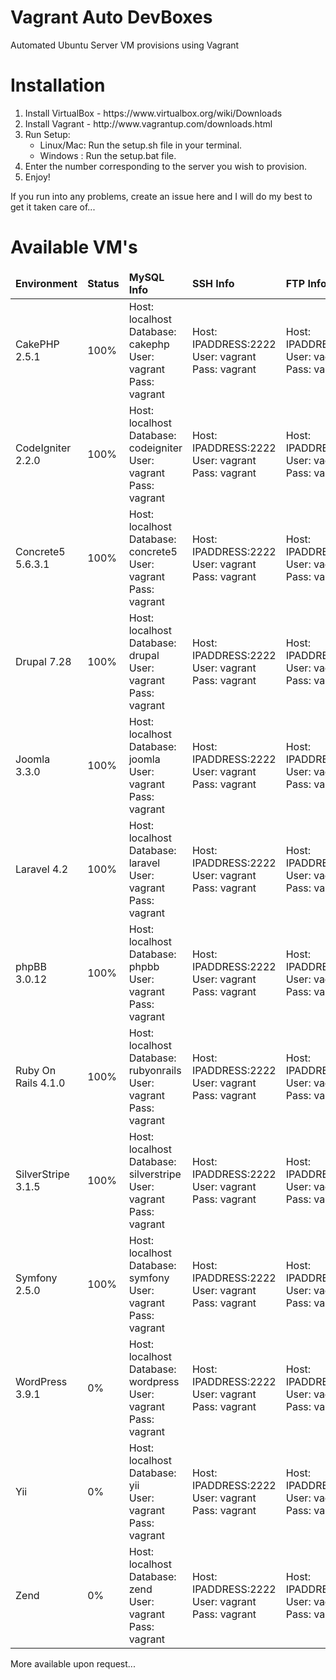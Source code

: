 Vagrant Auto DevBoxes
===============

Automated Ubuntu Server VM provisions using Vagrant

<h1>Installation</h1>
<ol>
    <li>Install VirtualBox - https://www.virtualbox.org/wiki/Downloads</li>
    <li>Install Vagrant - http://www.vagrantup.com/downloads.html</li>
    <li>Run Setup:
        <ul>
            <li>Linux/Mac: Run the setup.sh file in your terminal.</li>
            <li>Windows  : Run the setup.bat file.</li>
        </ul>
    </li>
    <li>Enter the number corresponding to the server you wish to provision.</li>
    <li>Enjoy!</li>
</ol>

<p>If you run into any problems, create an issue here and I will do my best to get it taken care of...</p>

<h1>Available VM's</h1>

<table>
    <thead>
        <td><b>Environment</b></td>
        <td><b>Status</b></td>
        <td><b>MySQL Info</b></td>
        <td><b>SSH Info</b></td>
        <td><b>FTP Info</b></td>
    </thead>
    <tr>
        <td>CakePHP 2.5.1</td>
        <td>100%</td>
        <td>Host: localhost <br />Database: cakephp <br />User: vagrant <br />Pass: vagrant</td>
        <td>Host: IPADDRESS:2222 <br />User: vagrant <br />Pass: vagrant</td>
        <td>Host: IPADDRESS:21 <br />User: vagrant <br />Pass: vagrant</td>
    </tr>
    <tr>
        <td>CodeIgniter 2.2.0</td>
        <td>100%</td>
        <td>Host: localhost <br />Database: codeigniter <br />User: vagrant <br />Pass: vagrant</td>
        <td>Host: IPADDRESS:2222 <br />User: vagrant <br />Pass: vagrant</td>
        <td>Host: IPADDRESS:21 <br />User: vagrant <br />Pass: vagrant</td>
    </tr>
    <tr>
        <td>Concrete5 5.6.3.1</td>
        <td>100%</td>
        <td>Host: localhost <br />Database: concrete5 <br />User: vagrant <br />Pass: vagrant</td>
        <td>Host: IPADDRESS:2222 <br />User: vagrant <br />Pass: vagrant</td>
        <td>Host: IPADDRESS:21 <br />User: vagrant <br />Pass: vagrant</td>
    </tr>
    <tr>
        <td>Drupal 7.28</td>
        <td>100%</td>
        <td>Host: localhost <br />Database: drupal <br />User: vagrant <br />Pass: vagrant</td>
        <td>Host: IPADDRESS:2222 <br />User: vagrant <br />Pass: vagrant</td>
        <td>Host: IPADDRESS:21 <br />User: vagrant <br />Pass: vagrant</td>
    </tr>
    <tr>
        <td>Joomla 3.3.0</td>
        <td>100%</td>
        <td>Host: localhost <br />Database: joomla <br />User: vagrant <br />Pass: vagrant</td>
        <td>Host: IPADDRESS:2222 <br />User: vagrant <br />Pass: vagrant</td>
        <td>Host: IPADDRESS:21 <br />User: vagrant <br />Pass: vagrant</td>
    </tr>
    <tr>
        <td>Laravel 4.2</td>
        <td>100%</td>
        <td>Host: localhost <br />Database: laravel <br />User: vagrant <br />Pass: vagrant</td>
        <td>Host: IPADDRESS:2222 <br />User: vagrant <br />Pass: vagrant</td>
        <td>Host: IPADDRESS:21 <br />User: vagrant <br />Pass: vagrant</td>
    </tr>
    <tr>
        <td>phpBB 3.0.12</td>
        <td>100%</td>
        <td>Host: localhost <br />Database: phpbb <br />User: vagrant <br />Pass: vagrant</td>
        <td>Host: IPADDRESS:2222 <br />User: vagrant <br />Pass: vagrant</td>
        <td>Host: IPADDRESS:21 <br />User: vagrant <br />Pass: vagrant</td>
    </tr>
    <tr>
        <td>Ruby On Rails 4.1.0</td>
        <td>100%</td>
        <td>Host: localhost <br />Database: rubyonrails <br />User: vagrant <br />Pass: vagrant</td>
        <td>Host: IPADDRESS:2222 <br />User: vagrant <br />Pass: vagrant</td>
        <td>Host: IPADDRESS:21 <br />User: vagrant <br />Pass: vagrant</td>
    </tr>
    <tr>
        <td>SilverStripe 3.1.5</td>
        <td>100%</td>
        <td>Host: localhost <br />Database: silverstripe <br />User: vagrant <br />Pass: vagrant</td>
        <td>Host: IPADDRESS:2222 <br />User: vagrant <br />Pass: vagrant</td>
        <td>Host: IPADDRESS:21 <br />User: vagrant <br />Pass: vagrant</td>
    </tr>
    <tr>
        <td>Symfony 2.5.0</td>
        <td>100%</td>
        <td>Host: localhost <br />Database: symfony <br />User: vagrant <br />Pass: vagrant</td>
        <td>Host: IPADDRESS:2222 <br />User: vagrant <br />Pass: vagrant</td>
        <td>Host: IPADDRESS:21 <br />User: vagrant <br />Pass: vagrant</td>
    </tr>
    <tr>
        <td>WordPress 3.9.1</td>
        <td>0%</td>
        <td>Host: localhost <br />Database: wordpress <br />User: vagrant <br />Pass: vagrant</td>
        <td>Host: IPADDRESS:2222 <br />User: vagrant <br />Pass: vagrant</td>
        <td>Host: IPADDRESS:21 <br />User: vagrant <br />Pass: vagrant</td>
    </tr>
    <tr>
        <td>Yii</td>
        <td>0%</td>
        <td>Host: localhost <br />Database: yii <br />User: vagrant <br />Pass: vagrant</td>
        <td>Host: IPADDRESS:2222 <br />User: vagrant <br />Pass: vagrant</td>
        <td>Host: IPADDRESS:21 <br />User: vagrant <br />Pass: vagrant</td>
    </tr>
    <tr>
        <td>Zend</td>
        <td>0%</td>
        <td>Host: localhost <br />Database: zend <br />User: vagrant <br />Pass: vagrant</td>
        <td>Host: IPADDRESS:2222 <br />User: vagrant <br />Pass: vagrant</td>
        <td>Host: IPADDRESS:21 <br />User: vagrant <br />Pass: vagrant</td>
    </tr>
</table>

<p>More available upon request...</p>
